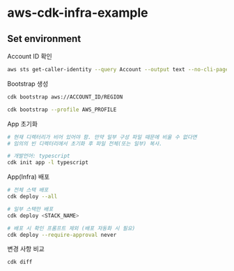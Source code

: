 # aws-cdk-infra-example

## Set environment

Account ID 확인

```bash
aws sts get-caller-identity --query Account --output text --no-cli-pager
```

Bootstrap 생성

```bash
cdk bootstrap aws://ACCOUNT_ID/REGION

cdk bootstrap --profile AWS_PROFILE
```

App 초기화

```bash
# 현재 디렉터리가 비어 있어야 함. 만약 일부 구성 파일 때문에 비울 수 없다면
# 임의의 빈 디렉터리에서 초기화 후 파일 전체(또는 일부) 복사.

# 개발언어: typescript
cdk init app -l typescript
```

App(Infra) 배포

```bash
# 전체 스택 배포
cdk deploy --all

# 일부 스택만 배포
cdk deploy <STACK_NAME>

# 배포 시 확인 프롬프트 제외 (배포 자동화 시 필요)
cdk deploy --require-approval never
```

변경 사항 비교

```bash
cdk diff
```
